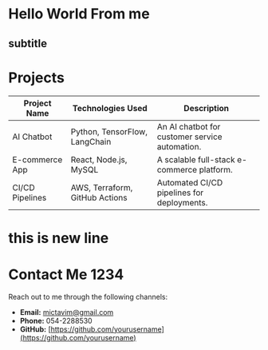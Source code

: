 # Hello World From me
## subtitle
# Projects



| Project Name     | Technologies Used                  | Description                                  |
|------------------|------------------------------------|----------------------------------------------|
| AI Chatbot       | Python, TensorFlow, LangChain      | An AI chatbot for customer service automation. |
| E-commerce App   | React, Node.js, MySQL              | A scalable full-stack e-commerce platform.    |
| CI/CD Pipelines  | AWS, Terraform, GitHub Actions     | Automated CI/CD pipelines for deployments.    |

# this is new line
# Contact Me 1234

Reach out to me through the following channels:

- **Email:** [mictavim@gmail.com](mailto:mictavim@gmail.com)
- **Phone:** 054-2288530
- **GitHub:** [https://github.com/yourusername](https://github.com/yourusername)

